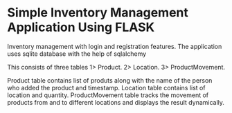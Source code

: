 # Simple Inventory Management Application Using FLASK

Inventory management with login and registration features.
The application uses sqlite database with the help of sqlalchemy

This consists of three tables
1> Product.
2> Location.
3> ProductMovement.

Product table contains list of produts along with the name of the person who added the product and timestamp.
Location table contains list of location and quantity.
ProductMovement table tracks the movement of products from and to different locations and displays the result dynamically.
